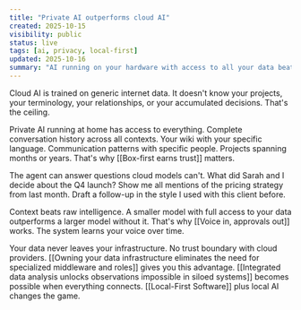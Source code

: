 ```yaml
---
title: "Private AI outperforms cloud AI"
created: 2025-10-15
visibility: public
status: live
tags: [ai, privacy, local-first]
updated: 2025-10-16
summary: "AI running on your hardware with access to all your data beats cloud models trained on generic internet content. Context wins."
---
```


Cloud AI is trained on generic internet data. It doesn't know your projects, your terminology, your relationships, or your accumulated decisions. That's the ceiling.

Private AI running at home has access to everything. Complete conversation history across all contexts. Your wiki with your specific language. Communication patterns with specific people. Projects spanning months or years. That's why [[Box-first earns trust]] matters.

The agent can answer questions cloud models can't. What did Sarah and I decide about the Q4 launch? Show me all mentions of the pricing strategy from last month. Draft a follow-up in the style I used with this client before.

Context beats raw intelligence. A smaller model with full access to your data outperforms a larger model without it. That's why [[Voice in, approvals out]] works. The system learns your voice over time.

Your data never leaves your infrastructure. No trust boundary with cloud providers. [[Owning your data infrastructure eliminates the need for specialized middleware and roles]] gives you this advantage. [[Integrated data analysis unlocks observations impossible in siloed systems]] becomes possible when everything connects. [[Local-First Software]] plus local AI changes the game.
